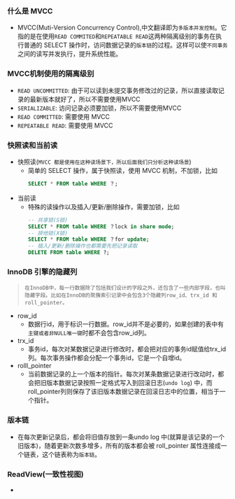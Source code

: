 ### 什么是 MVCC
- MVCC(Muti-Version Concurrency Control),中文翻译即为``多版本并发控制``。它指的是在使用``READ COMMITED``和``REPEATABLE READ``这两种隔离级别的事务在执行普通的 SELECT 操作时，访问数据记录的``版本链``的过程。这样可以使``不同事务``之间的读写并发执行，提升系统性能。

### MVCC机制使用的隔离级别
- ``READ UNCOMMITTED``: 由于可以读到未提交事务修改过的记录，所以直接读取记录的最新版本就好了，所以不需要使用MVCC
- ``SERIALIZABLE``: 访问记录必须要加锁，所以不需要使用MVCC
- ``READ COMMITTED``: 需要使用 MVCC
- ``REPEATABLE READ``: 需要使用 MVCC

### 快照读和当前读
- 快照读(```MVCC 都是使用在这种读场景下，所以后面我们只分析这种读场景```)
    - 简单的 SELECT 操作，属于快照读，使用 MVCC 机制，不加锁，比如
        ```sql
        SELECT * FROM table WHERE ？;
        ```
- 当前读
    - 特殊的读操作以及插入/更新/删除操作，需要加锁，比如
        ```sql
        -- 共享锁(S锁)
        SELECT * FROM table WHERE ？lock in share mode;
        -- 排他锁(X锁)
        SELECT * FROM table WHERE ？for update;
        -- 插入/更新/删除操作也都需要先把记录读取
        DELETE FROM table WHERE ?;
        ```
### InnoDB 引擎的隐藏列
>     在InnoDB中，每一行数据除了包括我们设计的字段之外，还包含了一些内部字段，也叫隐藏字段。比如在InnoDB的聚簇索引记录中会包含3个隐藏列row_id、trx_id 和 roll_pointer。
- row_id
    - 数据行id，用于标识一行数据。row_id并不是必要的，如果创建的表中有```主键或者非NULL唯一键```时都不会包含row_id列。
- trx_id
    - 事务id，每次对某数据记录进行修改时，都会把对应的事务id赋值给trx_id列。每次事务操作都会分配一个事务id，它是一个自增id。
- rolll_pointer
    - 当前数据记录的上一个版本的指针。每次对某条数据记录进行改动时，都会把旧版本数据记录按照一定格式写入到回滚日志(```undo log```) 中，而roll_pointer列则保存了该旧版本数据记录在回滚日志中的位置，相当于一个指针。

### 版本链
- 在每次更新记录后，都会将旧值存放到一条undo log 中(就算是该记录的一个旧版本)，随着更新次数多增多，所有的版本都会被 roll_pointer 属性连接成一个链表，这个链表称为```版本链```。

### ReadView(一致性视图)
- 